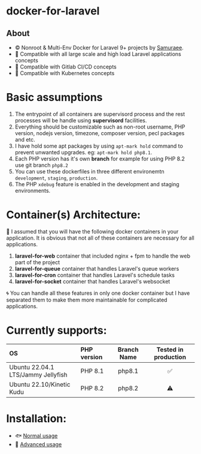 # docker-for-laravel

## About

- :copyright: Nonroot & Multi-Env Docker for Laravel 9+ projects by [Samuraee](https://github.com/samuraee).
- :dragon_face: Compatible with all large scale and high load Laravel applications concepts
- :dragon_face: Compatible with Gitlab CI/CD concepts
- :dragon_face: Compatible with Kubernetes concepts

# Basic assumptions
1. The entrypoint of all containers are supervisord process and the rest processes will be handle using **supervisord** facilities.
2. Everything should be customizable such as non-root username, PHP version, nodejs version, timezone, composer version, pecl packages and etc.
3. I have hold some apt packages by using `apt-mark hold` command to prevent unwanted upgrades. eg: `apt-mark hold php8.1`.
4. Each PHP version has it's own **branch** for example for using PHP 8.2 use git branch `php8.2`
5. You can use these dockerfiles in three different environemtn `development`, `staging`, `production`.
6. The PHP `xdebug` feature is enabled in the development and staging environments.

# Container(s) Architecture:
:tophat: I assumed that you will have the following docker containers in your application. It is obvious that not all of these containers are necessary for all applications.
1. **laravel-for-web** container that included nginx + fpm to handle the web part of the project
2. **laravel-for-queue** container that handles Laravel's queue workers
3. **laravel-for-cron** container that handles Laravel's schedule tasks
4. **laravel-for-socket** container that handles Laravel's websocket

:cyclone: You can handle all these features in only one docker container but I have separated 
them to make them more maintainable for complicated applications.

# Currently supports:
| OS   | PHP version  | Branch Name    | Tested in production |
| :--- | :---         |     :---:      |          :---:       |
| Ubuntu 22.04.1 LTS/Jammy Jellyfish | PHP 8.1   | php8.1     | :white_check_mark:    |
| Ubuntu 22.10/Kinetic Kudu          | PHP 8.2   | php8.2     | :warning:             |

# Installation:
- :fish: [Normal usage](https://github.com/samuraee/docker-for-laravel/blob/master/BASIC_USAGE.md)
- :whale2: [Advanced usage](https://github.com/samuraee/docker-for-laravel/blob/master/PRO_USAGE.md)